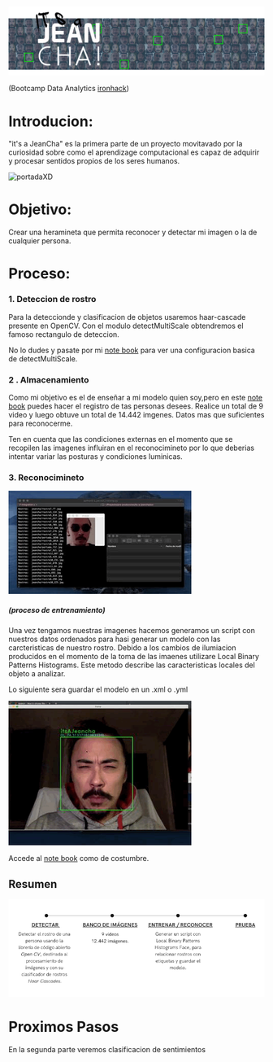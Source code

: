 
![portadas](portadas/banner2.png)



(Bootcamp Data Analytics [ironhack](https://www.ironhack.com/es))

# Introducion:

"it's a JeanCha" es la primera parte de un proyecto movitavado por la curiosidad sobre como el aprendizage computacional es capaz de adquirir y procesar sentidos propios de los seres humanos. 


![portadaXD](https://github.com/yamadajc/its-a-jeancha/blob/main/images/portadaXD.gif)

# Objetivo: 

Crear una heramineta que permita reconocer y detectar mi imagen o la de cualquier persona.

# Proceso:

### 1. Deteccion de rostro 
Para la deteccionde y clasificacion de objetos usaremos haar-cascade presente en OpenCV. Con el modulo detectMultiScale obtendremos el famoso rectangulo de deteccion. 

No lo dudes y pasate por mi [note book](https://github.com/yamadajc/its-a-jeancha/blob/main/notebook/Deteccion_caras.ipynb) para ver una configuracion basica de detectMultiScale.

### 2 . Almacenamiento
Como mi objetivo es el de enseñar a mi modelo quien soy,pero en este [note book](https://github.com/yamadajc/its-a-jeancha/blob/main/notebook/new_scan.ipynb) puedes hacer el registro de tas personas desees. Realice un total de 9 video y luego obtuve un total de 14.442 imgenes. Datos mas que suficientes para reconocerme. 

Ten en cuenta que las condiciones externas en el momento que se recopilen las imagenes influiran en el reconocimineto por lo que deberias intentar variar las posturas y condiciones luminicas. 

### 3. Reconocimineto 

![model](portadas/model.GIF)
##### (proceso de entrenamiento)

Una vez tengamos nuestras imagenes hacemos generamos un script con nuestros datos ordenados para hasi generar un modelo con las carcteristicas de nuestro rostro. Debido a los cambios de ilumiacion producidos en el momento de la toma de las imaenes utilizare Local Binary Patterns Histograms. Este metodo describe las caracteristicas locales del objeto a analizar. 

Lo siguiente sera guardar el modelo en un .xml o .yml



![jeancha](portadas/Jeancha.GIF)

Accede al [note book](https://github.com/yamadajc/its-a-jeancha/blob/main/notebook/entrenamiento_personas.ipynb) como de costumbre.




## Resumen 
![resumen](portadas/resumen.png)




# Proximos Pasos
En la segunda parte veremos clasificacion de sentimientos 



